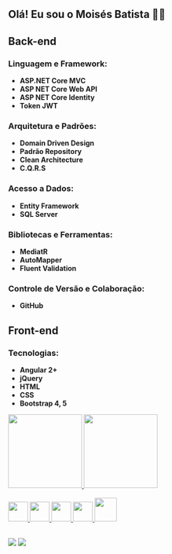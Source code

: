        
## Olá! Eu sou o Moisés Batista   👋😀

## Back-end

### Linguagem e Framework:
- **ASP.NET Core MVC**
 - **ASP NET Core Web API**
 - **ASP NET Core Identity**
- **Token JWT**

### Arquitetura e Padrões:
- **Domain Driven Design**
- **Padrão Repository**
- **Clean Architecture**
- **C.Q.R.S**

### Acesso a Dados:
- **Entity Framework**
- **SQL Server**

### Bibliotecas e Ferramentas:
- **MediatR**
- **AutoMapper**
- **Fluent Validation**

### Controle de Versão e Colaboração:
- **GitHub**

## Front-end

### Tecnologias:
- **Angular 2+**
- **jQuery**
- **HTML**
- **CSS**
- **Bootstrap 4, 5**

<div>
  <a href="https://github.com/mooizabaatista">
  <img height="150em" src="https://github-readme-stats.vercel.app/api?username=mooizabaatista&show_icons=true&theme=solarized-dark&include_all_commits=true&count_private=true"/>
  <img height="150em" src="https://github-readme-stats.vercel.app/api/top-langs/?username=mooizabaatista&layout=compact&langs_count=7&theme=solarized-dark"/>
</div>
  
<div style="display: inline_block"><br>
  <img src="https://cdn.jsdelivr.net/gh/devicons/devicon/icons/html5/html5-original.svg" width="40" height="40"/> 
  <img src="https://cdn.jsdelivr.net/gh/devicons/devicon/icons/css3/css3-original.svg" width="40" height="40"/> 
  <img src="https://cdn.jsdelivr.net/gh/devicons/devicon/icons/javascript/javascript-original.svg" width="40" height="40"/> 
  <img src="https://cdn.jsdelivr.net/gh/devicons/devicon/icons/csharp/csharp-original.svg" width="40" height="40" /> 
  <img src="https://cdn.jsdelivr.net/gh/devicons/devicon@latest/icons/angular/angular-original.svg" width="45" height="48" />
          
</div>
  <br>
<div> 

 <a href = "mailto:batistamz@gmail.com"><img src="https://img.shields.io/badge/-Gmail-%23333?style=for-the-badge&logo=gmail&logoColor=white" target="_blank"></a>
  <a href="https://www.linkedin.com/in/mois%C3%A9s-batista-da-silva-8496541bb/" target="_blank"><img src="https://img.shields.io/badge/-LinkedIn-%230077B5?style=for-the-badge&logo=linkedin&logoColor=white" target="_blank"></a>
</div>
          
